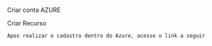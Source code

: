 Criar conta AZURE


Criar Recurso

    Apos realizar o cadastro dentro do Azure, acesse o link a seguir 



